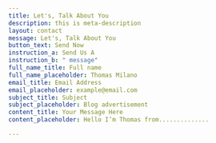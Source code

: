 ```yaml
---
title: Let's, Talk About You
description: this is meta-description
layout: contact
message: Let's, Talk About You
button_text: Send Now
instruction_a: Send Us A
instruction_b: " message"
full_name_title: Full name
full_name_placeholder: Thomas Milano
email_title: Email Address
email_placeholder: example@email.com
subject_title: Subject
subject_placeholder: Blog advertisement
content_title: Your Message Here
content_placeholder: Hello I’m Thomas from..............

---
```

